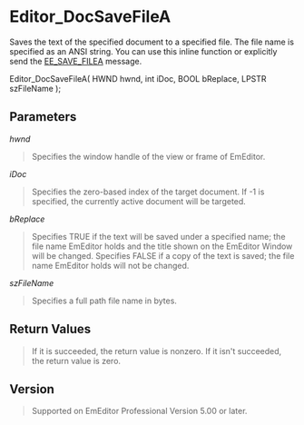# Editor\_DocSaveFileA

Saves the text of the specified document to a specified file. The file name is specified as an ANSI
string. You can use this inline function or explicitly send the
[EE\_SAVE\_FILEA](../message/ee_save_filea) message.

Editor\_DocSaveFileA( HWND hwnd, int iDoc, BOOL bReplace, LPSTR szFileName );

## Parameters

_hwnd_

> Specifies the window handle of the view or frame of EmEditor.

_iDoc_

> Specifies the zero-based index of the target document. If -1 is specified, the currently active document will be targeted.

_bReplace_

> Specifies TRUE if the text will be saved under a specified name; the
> file name EmEditor holds and the title shown on the EmEditor Window will be
> changed. Specifies FALSE if a copy of the text is saved; the file name
> EmEditor holds will not be changed.

_szFileName_

> Specifies a full path file name in bytes.

## Return Values

> If it is succeeded, the return value is nonzero. If it isn't succeeded, the
> return value is zero.

## Version

> Supported on EmEditor Professional Version 5.00 or later.
